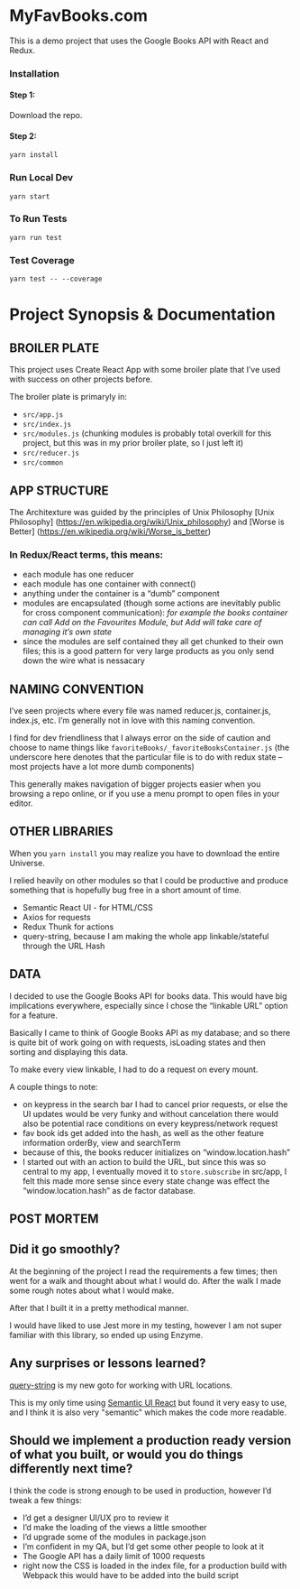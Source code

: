 # MyFavBooks.com
This is a demo project that uses the Google Books API with React and Redux.

### Installation

#### Step 1:
Download the repo.

#### Step 2:
```yarn install```

### Run Local Dev
```yarn start``` 

### To Run Tests
```yarn run test```


### Test Coverage
```yarn test -- --coverage```

# Project Synopsis & Documentation

## BROILER PLATE
This project uses Create React App with some broiler plate that I’ve used with success on other projects before. 

The broiler plate is primaryly in:

- `src/app.js`
- `src/index.js`
- `src/modules.js` (chunking modules is probably total overkill for this project, but this was in my prior broiler plate, so I just left it)
- `src/reducer.js`
- `src/common`


## APP STRUCTURE
The Architexture was guided by the principles of Unix Philosophy [Unix Philosophy] (https://en.wikipedia.org/wiki/Unix_philosophy) and [Worse is Better] (https://en.wikipedia.org/wiki/Worse_is_better)

### In Redux/React terms, this means:

- each module has one reducer
- each module has one container with connect()
- anything under the container is a “dumb” component
- modules are encapsulated (though some actions are inevitably public for cross component communication):
 	*for example the books container can call Add on the Favourites Module, but Add will take care of managing it’s own state*
- since the modules are self contained they all get chunked to their own files; this is a good pattern for very large products as you only send down the wire what is nessacary

## NAMING CONVENTION

I’ve seen projects where every file was named reducer.js, container.js, index.js, etc. I’m generally not in love with this naming convention.

I find for dev friendliness that I always error on the side of caution and choose to name things like `favoriteBooks/_favoriteBooksContainer.js` (the underscore here denotes that the particular file is to do with redux state – most projects have a lot more dumb components)

This generally makes navigation of bigger projects easier when you browsing a repo online, or if you use a menu prompt to open files in your editor.


## OTHER LIBRARIES

When you `yarn install` you may realize you have to download the entire Universe.

I relied heavily on other modules so that I could be productive and produce something that is hopefully bug free in a short amount of time. 

- Semantic React UI - for HTML/CSS
- Axios for requests
- Redux Thunk for actions
- query-string, because I am making the whole app linkable/stateful through the URL Hash

## DATA
I decided to use the Google Books API for books data. This would have big implications everywhere, especially since I chose the “linkable URL” option for a feature. 

Basically I came to think of Google Books API as my database; and so there is quite bit of work going on with requests, isLoading states and then sorting and displaying this data.

To make every view linkable, I had to do a request on every mount.

A couple things to note:

- on keypress in the search bar I had to cancel prior requests, or else the UI updates would be very funky and without cancelation there would also be potential race conditions on every keypress/network request
- fav book ids get added into the hash, as well as the other feature information orderBy, view and searchTerm 
- because of this, the books reducer initializes on “window.location.hash”
- I started out with an action to build the URL, but since this was so central to my app, I eventually moved it to `store.subscribe` in src/app, I felt this made more sense since every state change was effect the “window.location.hash” as de factor database.


## POST MORTEM
## Did it go smoothly? 

At the beginning of the project I read the requirements a few times; then went for a walk and thought about what I would do. After the walk I made some rough notes about what I would make.

After that I built it in a pretty methodical manner.

I would have liked to use Jest more in my testing, however I am not super familiar with this library, so ended up using Enzyme.

## Any surprises or lessons learned? 
[query-string](https://www.npmjs.com/package/query-string) is my new goto for working with URL locations.

This is my only time using [Semantic UI React](https://react.semantic-ui.com/introduction) but found it very easy to use, and I think it is also very "semantic" which makes the code more readable.

## Should we implement a production ready version of what you built, or would you do things differently next time? 

I think the code is strong enough to be used in production, however I’d tweak a few things:

-  I’d get a designer UI/UX pro to review it
- I’d make the loading of the views a little smoother
- I’d upgrade some of the modules in package.json
- I’m confident in my QA, but I’d get some other people to look at it
- The Google API has a daily limit of 1000 requests
- right now the CSS is loaded in the index file, for a production build with Webpack this would have to be added into the build script


